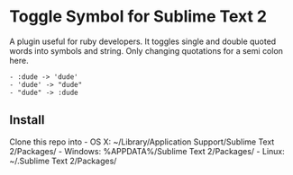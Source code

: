 Toggle Symbol for Sublime Text 2
================================

A plugin useful for ruby developers. It toggles single and double quoted words into symbols and string. Only changing quotations for a semi colon here.

    - :dude -> 'dude'
    - 'dude' -> "dude"
    - "dude" -> :dude

Install
-------

Clone this repo into
    - OS X: ~/Library/Application Support/Sublime Text 2/Packages/
    - Windows: %APPDATA%/Sublime Text 2/Packages/
    - Linux: ~/.Sublime Text 2/Packages/


